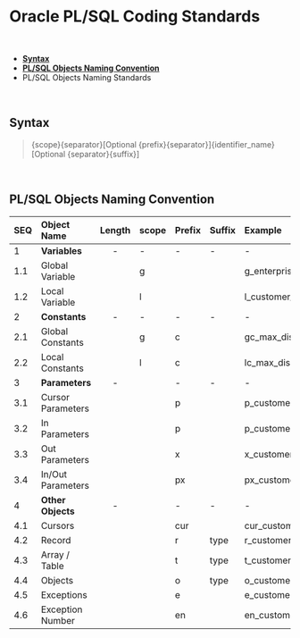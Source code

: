 # Oracle PL/SQL Coding Standards


<br>

- <a href="#syntax">**Syntax**</a>
- <a href="#plsql-objects-naming-convention">**PL/SQL Objects Naming Convention**</a>
- PL/SQL Objects Naming Standards

<br>


## Syntax 

> {scope}{separator}[Optional {prefix}{separator}]{identifier_name}[Optional {separator}{suffix}]

<br>

## PL/SQL Objects Naming Convention

 | SEQ | Object Name       | Length | scope | Prefix | Suffix | Example           |
 | :-  | :----             | :-:    | :--   | :---   | :--    | :----             |
 | 1   | **Variables**     |   -    |  -    |  -     | -      |  -               |
 | 1.1 | Global Variable   |        | g     |        |        | g_enterprise_id   | 
 | 1.2 | Local Variable    |        | l     |        |        | l_customer_id     | 
 | 2   | **Constants**     | -      | -     |  -     | -      | -                 |
 | 2.1 | Global Constants  |        | g     |  c     |        | gc_max_discount   | 
 | 2.2 | Local Constants   |        | l     |  c     |        | lc_max_discount   | 
 | 3   | **Parameters**    |  -     |       |  -     |  -     |    -              |
 | 3.1 | Cursor Parameters |        |       | p      |        | p_customer        |
 | 3.2 | In Parameters     |        |       | p      |        | p_customer_id     | 
 | 3.3 | Out Parameters    |        |       | x      |        | x_customer_id     | 
 | 3.4 | In/Out Parameters |        |       | px     |        | px_customer_id    | 
 | 4   | **Other Objects** |  -     |       |   -    |   -    |     -             | 
 | 4.1 | Cursors           |        |       | cur    |        | cur_customers     |
 | 4.2 | Record            |        |       | r      |  type  | r_customer_type   | 
 | 4.3 | Array / Table     |        |       | t      |  type  | t_customers_type  |    
 | 4.4 | Objects           |        |       | o      |  type  | o_customers_type  |
 | 4.5 | Exceptions        |        |       | e      |        | e_customer_exists |
 | 4.6 | Exception Number  |        |       | en     |        | en_customer_exists|
 
 
<br>
